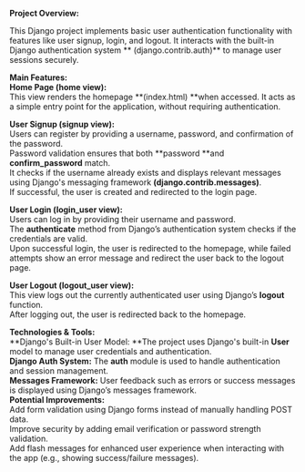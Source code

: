**Project Overview:**<br>

This Django project implements basic user authentication functionality with features like user signup, login, and logout. It interacts with the built-in Django authentication system ** (django.contrib.auth)** to manage user sessions securely.<br>

**Main Features:**<br>
**Home Page (home view):**<br>
This view renders the homepage **(index.html) **when accessed.
It acts as a simple entry point for the application, without requiring authentication.<br>

**User Signup (signup view):**<br>
Users can register by providing a username, password, and confirmation of the password.<br>
Password validation ensures that both **password **and **confirm_password** match.<br>
It checks if the username already exists and displays relevant messages using Django's messaging framework **(django.contrib.messages)**.<br>
If successful, the user is created and redirected to the login page.<br>

**User Login (login_user view):**<br>
Users can log in by providing their username and password.<br>
The **authenticate** method from Django’s authentication system checks if the credentials are valid.<br>
Upon successful login, the user is redirected to the homepage, while failed attempts show an error message and redirect the user back to the logout page.<br>

**User Logout (logout_user view):**<br>
This view logs out the currently authenticated user using Django’s **logout** function.<br>
After logging out, the user is redirected back to the homepage.<br>

**Technologies & Tools:**<br>
**Django's Built-in User Model: **The project uses Django's built-in **User** model to manage user credentials and authentication.<br>
**Django Auth System:** The **auth** module is used to handle authentication and session management.<br>
**Messages Framework:** User feedback such as errors or success messages is displayed using Django’s messages framework.<br>
**Potential Improvements:**<br>
Add form validation using Django forms instead of manually handling POST data.<br>
Improve security by adding email verification or password strength validation.<br>
Add flash messages for enhanced user experience when interacting with the app (e.g., showing success/failure messages).
